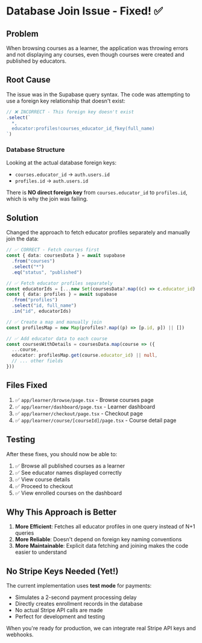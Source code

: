# Database Join Issue - Fixed! ✅

## Problem
When browsing courses as a learner, the application was throwing errors and not displaying any courses, even though courses were created and published by educators.

## Root Cause
The issue was in the Supabase query syntax. The code was attempting to use a foreign key relationship that doesn't exist:

```typescript
// ❌ INCORRECT - This foreign key doesn't exist
.select(`
  *,
  educator:profiles!courses_educator_id_fkey(full_name)
`)
```

### Database Structure
Looking at the actual database foreign keys:
- `courses.educator_id` → `auth.users.id`
- `profiles.id` → `auth.users.id`

There is **NO direct foreign key** from `courses.educator_id` to `profiles.id`, which is why the join was failing.

## Solution
Changed the approach to fetch educator profiles separately and manually join the data:

```typescript
// ✅ CORRECT - Fetch courses first
const { data: coursesData } = await supabase
  .from("courses")
  .select("*")
  .eq("status", "published")

// ✅ Fetch educator profiles separately
const educatorIds = [...new Set(coursesData?.map((c) => c.educator_id) || [])]
const { data: profiles } = await supabase
  .from("profiles")
  .select("id, full_name")
  .in("id", educatorIds)

// ✅ Create a map and manually join
const profilesMap = new Map(profiles?.map((p) => [p.id, p]) || [])

// ✅ Add educator data to each course
const coursesWithDetails = coursesData.map(course => ({
  ...course,
  educator: profilesMap.get(course.educator_id) || null,
  // ... other fields
}))
```

## Files Fixed
1. ✅ `app/learner/browse/page.tsx` - Browse courses page
2. ✅ `app/learner/dashboard/page.tsx` - Learner dashboard
3. ✅ `app/learner/checkout/page.tsx` - Checkout page
4. ✅ `app/learner/course/[courseId]/page.tsx` - Course detail page

## Testing
After these fixes, you should now be able to:
1. ✅ Browse all published courses as a learner
2. ✅ See educator names displayed correctly
3. ✅ View course details
4. ✅ Proceed to checkout
5. ✅ View enrolled courses on the dashboard

## Why This Approach is Better
1. **More Efficient**: Fetches all educator profiles in one query instead of N+1 queries
2. **More Reliable**: Doesn't depend on foreign key naming conventions
3. **More Maintainable**: Explicit data fetching and joining makes the code easier to understand

## No Stripe Keys Needed (Yet!)
The current implementation uses **test mode** for payments:
- Simulates a 2-second payment processing delay
- Directly creates enrollment records in the database
- No actual Stripe API calls are made
- Perfect for development and testing

When you're ready for production, we can integrate real Stripe API keys and webhooks.

